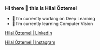 ### Hi there 👋 this is Hilal Öztemel

- 🔭 I’m currently working on Deep Learning
- 🌱 I’m currently learning Computer Vision


[Hilal Öztemel | LinkedIn](https://www.linkedin.com/in/hilal-%C3%B6ztemel-290a09209/?originalSubdomain=tr " Hilal Öztemel | LinkedIn")

[Hilal Öztemel | Instagram](https://www.linkedin.com/in/hilal-%C3%B6ztemel-290a09209/?originalSubdomain=tr " Hilal Öztemel | Instagram")
<!--
**HILALOZTEMEL/HILALOZTEMEL** is a ✨ _special_ ✨ repository because its `README.md` (this file) appears on your GitHub profile.

Here are some ideas to get you started:


- 👯 I’m looking to collaborate on ...
- 🤔 I’m looking for help with ...
- 💬 Ask me about ...
- 📫 How to reach me: ...
- 😄 Pronouns: ...
- ⚡ Fun fact: ...
-->



